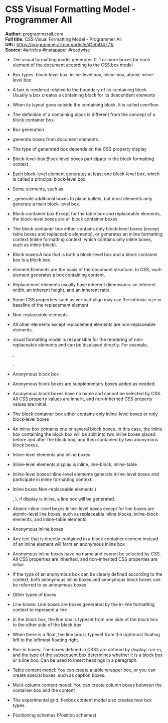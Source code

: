# CSS Visual Formatting Model - Programmer All

**Author:** programmerall.com  
**Full title:** CSS Visual Formatting Model - Programmer All  
**URL:** https://programmerall.com/article/4150414771/  
**Source:** #articles #instapaper #readwise

- The visual formatting model generates 0, 1 or more boxes for each element of the document according to the CSS box model 
   
- Box types: block-level box, inline-level box, inline-box, atomic inline-level box 
   
- A box is rendered relative to the boundary of its containing block. Usually a box creates a containing block for its descendant elements 
   
- When its layout goes outside the containing block, it is called overflow. 
   
- The definition of a containing block is different from the concept of a block container box. 
   
- Box generation 
   
- generate boxes from document elements. 
   
- The type of generated box depends on the CSS property display 
   
- Block-level-box:Block-level boxes participate in the block formatting context. 
   
- Each block-level element generates at least one block-level box, which is called a principal block-level box. 
   
- Some elements, such as <li>, generate additional boxes to place bullets, but most elements only generate a main block-level box. 
   
- Block-container box:Except for the table box and replaceable elements, the block-level boxes are all block container boxes 
   
- The block container box either contains only block-level boxes (except table boxes and replaceable elements), or generates an inline formatting context (inline formatting context, which contains only inline boxes, such as inline-block). 
   
- Block boxes:A box that is both a block-level box and a block container box is a block box. 
   
- element:Elements are the basis of the document structure. In CSS, each element generates a box containing content. 
   
- Replacement elements usually have inherent dimensions: an inherent width, an inherent height, and an inherent ratio 
   
- Some CSS properties such as vertical-align may use the intrinsic size or baseline of the replacement element 
   
- Non-replaceable elements 
   
- All other elements except replacement elements are non-replaceable elements. 
   
- visual formatting model is responsible for the rendering of non-replaceable elements and can be displayed directly. For example, <div>, <p>. 
   
- Anonymous block box 
   
- Anonymous block boxes are supplementary boxes added as needed. 
   
- Anonymous block boxes have no name and cannot be selected by CSS. All CSS property values ​​are inherit, and non-inherited CSS property values ​​are initial. 
   
- The block container box either contains only inline-level boxes or only block-level boxes 
   
- An inline box contains one or several block boxes. In this case, the inline box containing the block box will be split into two inline boxes placed before and after the block box, and then contained by two anonymous block boxes. 
   
- Inline-level elements and inline boxes 
   
- Inline-level elements:display is inline, line-block, inline-table 
   
- Inline-level boxes:Inline-level elements generate inline-level boxes and participate in inline formatting context. 
   
- Inline boxes:Non-replaceable elements (<div>, <span>), if display is inline, a line box will be generated. 
   
- Atomic inline-level boxes:Inline-level boxes except for line boxes are atomic-level line boxes, such as replaceable inline blocks, inline-block elements, and inline-table elements. 
   
- Anonymous inline boxes 
   
- Any text that is directly contained in a block container element instead of an inline element will form an anonymous inline box 
   
- Anonymous inline boxes have no name and cannot be selected by CSS. All CSS properties are inherited, and non-inherited CSS properties are initial 
   
- If the type of an anonymous box can be clearly defined according to the context, both anonymous inline boxes and anonymous block boxes can be referred to as anonymous boxes 
   
- Other types of boxes 
   
- Line boxes: Line boxes are boxes generated by the in-line formatting context to represent a line 
   
- In the block box, the line box is typeset from one side of the block box to the other side of the block box 
   
- When there is a float, the line box is typeset from the rightmost floating left to the leftmost floating right. 
   
- Run-in boxes: The boxes defined in CSS3 are defined by display: run-in, and the type of the subsequent box determines whether it is a block box or a line box. Can be used to insert headings in a paragraph. 
   
- Table content model: You can create a table wrapper box, or you can create special boxes, such as caption boxes. 
   
- Multi-column content model: You can create column boxes between the container box and the content 
   
- The experimental grid, flexbox content model also creates new box types. 
   
- Positioning schemes (Position schemes) 
   
